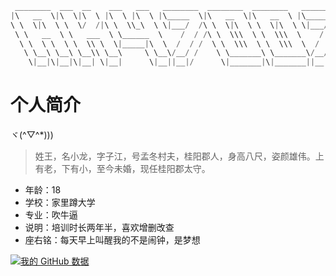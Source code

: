 ```c++
 ________  ___  __    ___   ___   ________  ________  ________   ________
|\   __  \|\  \|\  \ |\  \ |\  \ |\_____  \|\   __  \|\   __  \ |\_____  \
\ \  \|\  \ \  \/  /|\ \  \\_\  \ \|___/  /\ \  \|\  \ \  \|\  \ \|___/  /|
 \ \   __  \ \   ___  \ \______  \    /  / /\ \  \\\  \ \  \\\  \    /  / /
  \ \  \ \  \ \  \\ \  \|_____|\  \  /  / /  \ \  \\\  \ \  \\\  \  /  / /
   \ \__\ \__\ \__\\ \__\     \ \__\/__/ /    \ \_______\ \_______\/__/ /
    \|__|\|__|\|__| \|__|      \|__||__|/      \|_______|\|_______||__|/
```

# 个人简介

ヾ(^▽^*)))

> 姓王，名小龙，字子江，号孟冬村夫，桂阳郡人，身高八尺，姿颜雄伟。上有老，下有小，至今未婚，现任桂阳郡太守。

* 年龄：18
* 学校：家里蹲大学
* 专业：吹牛逼
* 说明：培训时长两年半，喜欢增删改查
* 座右铭：每天早上叫醒我的不是闹钟，是梦想


[![我的 GitHub 数据](https://github-readme-stats.vercel.app/api?username=ChinaDragonNB)]()

